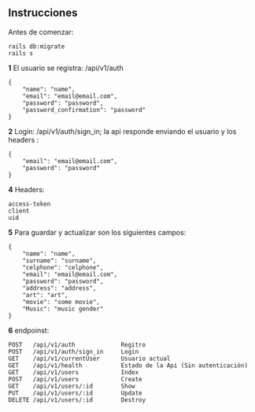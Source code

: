 ## Instrucciones
Antes de comenzar:
```
rails db:migrate
rails s
```
**1**
El usuario se registra: /api/v1/auth
```
{
	"name": "name",
	"email": "email@email.com",
	"password": "password",
	"password_confirmation": "password"
}
```
**2**
Login: /api/v1/auth/sign_in; la api responde enviando el usuario y los headers :
```
{
	"email": "email@email.com",
	"password": "password"
}
```
**4**
Headers:
```
access-token
client
uid
```
**5**
Para guardar y actualizar son los siguientes campos:
```
{
	"name": "name",
	"surname": "surname",
	"celphone": "celphone",
	"email": "email@email.com",
	"password": "password",
	"address": "address",
	"art": "art",
	"movie": "some movie",
	"Music": "music gender"
}
```

**6**
endpoinst:
```
POST   /api/v1/auth             Regitro
POST   /api/v1/auth/sign_in     Login
GET    /api/v1/currentUser      Usuario actual
GET    /api/v1/health           Estado de la Api (Sin autenticación)
GET    /api/v1/users            Index
POST   /api/v1/users            Create
GET    /api/v1/users/:id        Show
PUT    /api/v1/users/:id        Update
DELETE /api/v1/users/:id        Destroy
```
